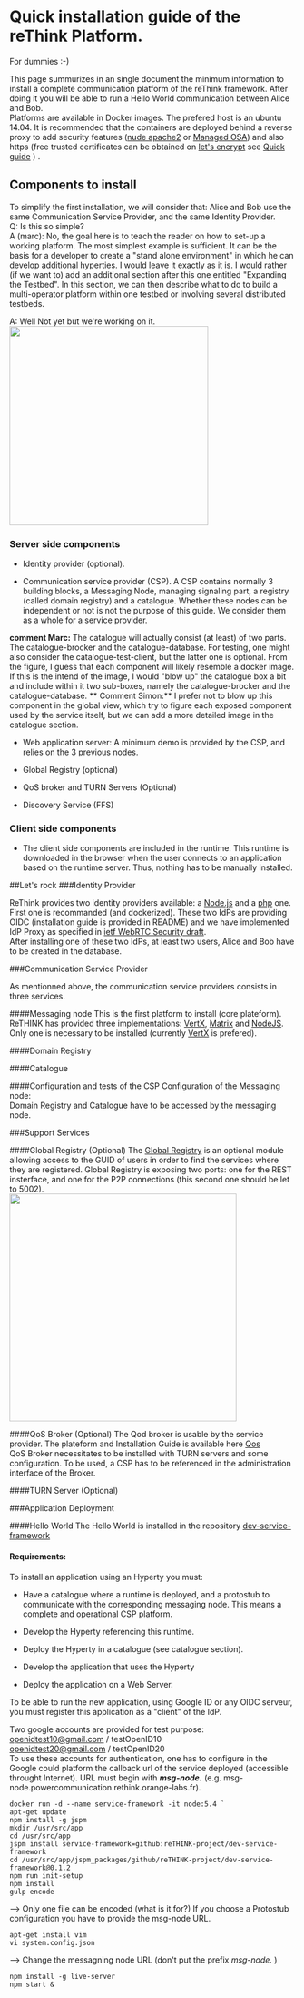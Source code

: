 # Quick installation guide of the reThink Platform.
For dummies :-)

This page summurizes in an single document the minimum information to install a complete communication platform of the reThink framework.
After doing it you will be able to run a Hello World communication between Alice and Bob.  
Platforms are available in Docker images. The prefered host is an ubuntu 14.04. It is recommended that the containers are deployed behind a reverse proxy to add security features ([nude apache2](https://github.com/reTHINK-project/testbeds/tree/master/docker/apache2-reverse-proxy-baseline) or [Managed OSA](https://github.com/zorglub42/OSA/)) and also https (free trusted certificates can be obtained on [let's encrypt](https://letsencrypt.org/) see [Quick guide](letsencrypt.md)  ) .

## Components to install
To simplify the first installation, we will consider that: Alice and Bob use the same Communication Service Provider, and the same Identity Provider.  
Q: Is this so simple?  
A (marc):  No, the goal here is to teach the reader on how to set-up a working platform.  The most simplest example is sufficient.  It can be the basis for a developer to create a "stand alone environment" in which he can develop additional hyperties.  I would leave it exactly as it is.  I would rather (if we want to) add an additional section after this one entitled "Expanding the Testbed".  In this section, we can then describe what to do to build a multi-operator platform within one testbed or involving several distributed testbeds.

A: Well Not yet but we're working on it.  
<img src="https://github.com/reTHINK-project/testbeds/blob/master/docs/Testbed-Design/figures/pfTechView.png" width="350">

### Server side components

* Identity provider (optional).

* Communication service provider (CSP). A CSP contains normally 3 building blocks, a Messaging Node, managing signaling part, a registry (called domain registry) and a catalogue. Whether these nodes can be independent or not is not the purpose of this guide. We consider them as a whole for a service provider.

**comment Marc:**  The catalogue will actually consist (at least) of two parts.  The catalogue-brocker and the catalogue-database.  For testing, one might also consider the catalogue-test-client, but the latter one is optional.  From the figure, I guess that each component will likely resemble a docker image.  If this is the intend of the image, I would "blow up" the catalogue box a bit and include within it two sub-boxes, namely the catalogue-brocker and the catalogue-database.
** Comment Simon:** I prefer not to blow up this component in the global view, which try to figure each exposed component used by the service itself, but we can add a more detailed image in the catalogue section.

* Web application server: A minimum demo is provided by the CSP, and relies on the 3 previous nodes.

* Global Registry (optional)
* QoS broker and TURN Servers (Optional)
* Discovery Service (FFS)

### Client side components
* The client side components are included in the runtime. This runtime is downloaded in the browser when the user connects to an application based on the runtime server. Thus, nothing has to be manually installed.

##Let's rock
###Identity Provider

ReThink provides two identity providers available: a [Node.js](https://github.com/reTHINK-project/dev-IdPServer) and a [php](https://github.com/reTHINK-project/dev-IdPServer-phpOIDC) one. First one is recommanded (and dockerized).
These two IdPs are providing OIDC (installation guide is provided in README) and we have implemented IdP Proxy as specified in [ietf WebRTC Security draft](https://tools.ietf.org/html/draft-ietf-rtcweb-security-arch-11).  
After installing one of these two IdPs, at least two users, Alice and Bob have to be created in the database.

###Communication Service Provider

As mentionned above, the communication service providers consists in three services.

####Messaging node
This is the first platform to install (core plateform). ReTHINK has provided three implementations: [VertX](https://github.com/reTHINK-project/dev-msg-node-vertx), [Matrix](https://github.com/reTHINK-project/dev-msg-node-matrix) and [NodeJS](https://github.com/reTHINK-project/dev-msg-node-nodejs).  
Only one is necessary to be installed (currently [VertX](https://github.com/reTHINK-project/dev-msg-node-vertx) is prefered).  

####Domain Registry 


####Catalogue


####Configuration and tests of the CSP
Configuration of the Messaging node:  
Domain Registry and Catalogue have to be accessed by the messaging node.  


###Support Services

####Global Registry (Optional)
The [Global Registry](https://github.com/reTHINK-project/dev-registry-global) is an optional module allowing access to the GUID of users in order to find the services where they are registered.
Global Registry is exposing two ports: one for the REST insterface, and one for the P2P connections (this second one should be let to 5002).  
<img src="https://github.com/reTHINK-project/testbeds/blob/master/docs/Testbed-Design/figures/gregdeployment.png" width="400">

####QoS Broker (Optional)
The Qod broker is usable by the service provider. The plateform and Installation Guide is available here  [Qos](https://github.com/reTHINK-project/dev-qos-support/broker)  
QoS Broker necessitates to be installed with TURN servers and some configuration. To be used, a CSP has to be referenced in the administration interface of the Broker.

####TURN Server (Optional)

###Application Deployment

####Hello World
The Hello World is installed in the repository [dev-service-framework](https://github.com/reTHINK-project/dev-service-framework)

#### Requirements:
To install an application using an Hyperty you must:
* Have a catalogue where a runtime is deployed, and a protostub to communicate with the corresponding messaging node. This means a complete and operational CSP platform.
* Develop the Hyperty referencing this runtime. 

* Deploy the Hyperty in a catalogue (see catalogue section).

* Develop the application that uses the Hyperty
* Deploy the application on a Web Server.

To be able to run the new application, using Google ID or any OIDC serveur, you must register this application as a "client" of the IdP.

Two google accounts are provided for test purpose:
openidtest10@gmail.com / testOpenID10  
openidtest20@gmail.com / testOpenID20  
To use these accounts for authentication, one has to configure in the Google could platform the callback url of the service deployed (accessible throught Internet). URL must begin with ___msg-node.___  (e.g. msg-node.powercommunication.rethink.orange-labs.fr).   




```
docker run -d --name service-framework -it node:5.4 `  
apt-get update   
npm install -g jspm   
mkdir /usr/src/app   
cd /usr/src/app   
jspm install service-framework=github:reTHINK-project/dev-service-framework   
cd /usr/src/app/jspm_packages/github/reTHINK-project/dev-service-framework@0.1.2   
npm run init-setup  
npm install   
gulp encode  
```
--> Only one file can be encoded (what is it for?)
If you choose a Protostub configuration you have to provide the msg-node URL.  

```
apt-get install vim    
vi system.config.json  
```
--> Change the messagning node URL (don't put the prefix _msg-node._ )   
```
npm install -g live-server    
npm start &   
```



